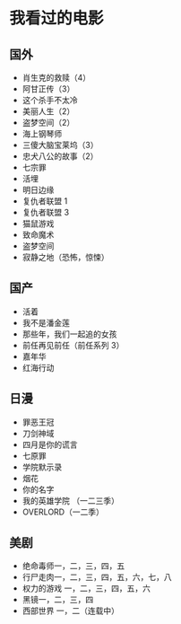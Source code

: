 # 我看过的电影

## 国外
- 肖生克的救赎（4）
- 阿甘正传（3）
- 这个杀手不太冷
- 美丽人生（2）
- 盗梦空间（2）
- 海上钢琴师
- 三傻大脑宝莱坞（3）
- 忠犬八公的故事（2）
- 七宗罪
- 活埋
- 明日边缘
- 复仇者联盟 1
- 复仇者联盟 3
- 猫鼠游戏
- 致命魔术
- 盗梦空间
- 寂静之地（恐怖，惊悚）

## 国产
- 活着
- 我不是潘金莲
- 那些年，我们一起追的女孩
- 前任再见前任（前任系列 3）
- 嘉年华
- 红海行动

## 日漫
- 罪恶王冠
- 刀剑神域
- 四月是你的谎言
- 七原罪
- 学院默示录
- 烟花
- 你的名字
- 我的英雄学院 （一二三季）
- OVERLORD（一二季）

## 美剧
- 绝命毒师一，二，三，四，五
- 行尸走肉一，二，三，四，五，六，七，八
- 权力的游戏 一，二，三，四，五，六
- 黑镜一，二，三，四
- 西部世界 一，二（连载中）


